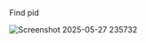 Find pid

![Screenshot 2025-05-27 235732](https://github.com/user-attachments/assets/19c0f9df-5ea6-441b-a054-dab50227cb75)
